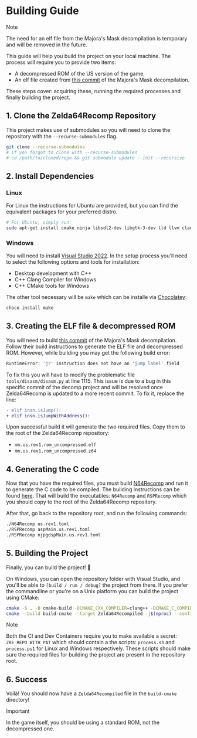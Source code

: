 # Building Guide

> [!NOTE]  
> The need for an elf file from the Majora's Mask decompilation is temporary and will be removed in the future.

This guide will help you build the project on your local machine. The process will require you to provide two items:
- A decompressed ROM of the US version of the game.
- An elf file created from [this commit](https://github.com/zeldaret/mm/tree/23beee0717364de43ca9a82957cc910cf818de90) of the Majora's Mask decompilation.

These steps cover: acquiring these, running the required processes and finally building the project.

## 1. Clone the Zelda64Recomp Repository
This project makes use of submodules so you will need to clone the repository with the `--recurse-submodules` flag.

```bash
git clone --recurse-submodules
# if you forgot to clone with --recurse-submodules
# cd /path/to/cloned/repo && git submodule update --init --recursive
```

## 2. Install Dependencies

### Linux
For Linux the instructions for Ubuntu are provided, but you can find the equivalent packages for your preferred distro.

```bash
# For Ubuntu, simply run:
sudo apt-get install cmake ninja libsdl2-dev libgtk-3-dev lld llvm clang-15
```

### Windows
You will need to install [Visual Studio 2022](https://visualstudio.microsoft.com/downloads/).
In the setup process you'll need to select the following options and tools for installation:
- Desktop development with C++
- C++ Clang Compiler for Windows
- C++ CMake tools for Windows

The other tool necessary will be `make` which can be installe via [Chocolatey](https://chocolatey.org/):
```bash
choco install make
```

## 3. Creating the ELF file & decompressed ROM
You will need to build [this commit](https://github.com/zeldaret/mm/tree/23beee0717364de43ca9a82957cc910cf818de90) of the Majora's Mask decompilation. Follow their build instructions to generate the ELF file and decompressed ROM. However, while building you may get the following build error:
```bash
RuntimeError: 'jr' instruction does not have an 'jump label' field
```

To fix this you will have to modify the problematic file `tools/disasm/disasm.py` at line 1115. This issue is due to a bug in this specific commit of the decomp project and will be resolved once Zelda64Recomp is updated to a more recent commit. To fix it, replace the line:
```diff
- elif insn.isJump():
+ elif insn.isJumpWithAddress():
```

Upon successful build it will generate the two required files. Copy them to the root of the Zelda64Recomp repository:
- `mm.us.rev1.rom_uncompressed.elf`
- `mm.us.rev1.rom_uncompressed.z64`

## 4. Generating the C code

Now that you have the required files, you must build [N64Recomp](https://github.com/Mr-Wiseguy/N64Recomp) and run it to generate the C code to be compiled. The building instructions can be found [here](https://github.com/Mr-Wiseguy/N64Recomp?tab=readme-ov-file#building). That will build the executables: `N64Recomp` and `RSPRecomp` which you should copy to the root of the Zelda64Recomp repository.

After that, go back to the repository root, and run the following commands:
```bash
./N64Recomp us.rev1.toml
./RSPRecomp aspMain.us.rev1.toml
./RSPRecomp njpgdspMain.us.rev1.toml
```

## 5. Building the Project

Finally, you can build the project! :rocket:

On Windows, you can open the repository folder with Visual Studio, and you'll be able to `[build / run / debug]` the project from there. If you prefer the commandline or you're on a Unix platform you can build the project using CMake:

```bash
cmake -S . -B cmake-build -DCMAKE_CXX_COMPILER=clang++ -DCMAKE_C_COMPILER=clang -G Ninja -DCMAKE_BUILD_TYPE=Release # or Debug if you want to debug
cmake --build build-cmake --target Zelda64Recompiled -j$(nproc) --config Release # or Debug
```

> [!NOTE]
> Both the CI and Dev Containers require you to make available a secret: `ZRE_REPO_WITH_PAT` which should contain a the scripts: `process.sh` and `process.ps1` for Linux and Windows respectively. These scripts should make sure the required files for building the project are present in the repository root.


## 6. Success

Voilà! You should now have a `Zelda64Recompiled` file in the `build-cmake` directory!

> [!IMPORTANT]  
> In the game itself, you should be using a standard ROM, not the decompressed one.
